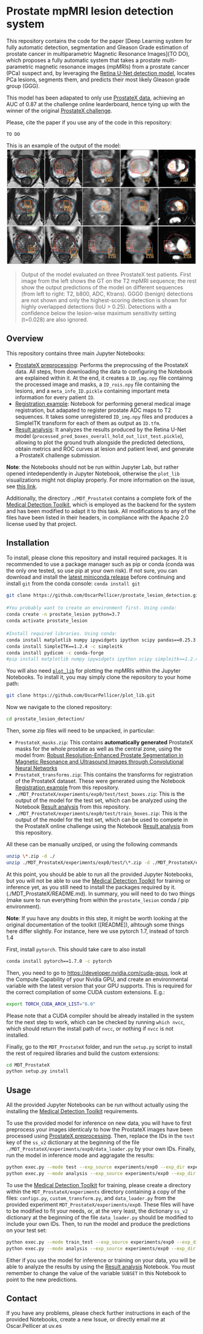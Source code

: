 # Prostate mpMRI lesion detection system
This repository contains the code for the paper [Deep Learning system for fully automatic detection, segmentation and Gleason Grade estimation of prostate cancer in multiparametric Magnetic Resonance Images](TO DO), which proposes a fully automatic system that takes a prostate multi-parametric magnetic resonance images (mpMRIs) from a prostate cancer (PCa) suspect and, by leveraging the [Retina U-Net detection model](https://arxiv.org/abs/1811.08661), locates PCa lesions, segments them, and predicts their most likely Gleason grade group (GGG). 

This model has been adapated to only use [ProstateX data](https://wiki.cancerimagingarchive.net/display/Public/SPIE-AAPM-NCI+PROSTATEx+Challenges), achieving an AUC of 0.87 at the challenge online learderboard, hence tying up with the winner of the original [ProstateX challenge](https://doi.org/10.1117/1.jmi.5.4.044501).

Please, cite the paper if you use any of the code in this repository:
```
TO DO
```
This is an example of the output of the model:
![Model output](./media/model_output.png "Model output")
>Output of the model evaluated on three ProstateX test patients. First image from the left shows the GT on the T2 mpMRI sequence; the rest show the output predictions of the model on different sequences (from left to right: T2, b800, ADC, Ktrans). GGG0 (benign) detections are not shown and only the highest-scoring detection is shown for highly overlapped detections (IoU > 0.25). Detections with a confidence below the lesion-wise maximum sensitivity setting (t=0.028) are also ignored.

## Overview
This repository contains three main Jupyter Notebooks:
- [ProstateX preprocessing](ProstateX%20preprocessing.ipynb): Performs the preprocssing of the ProstateX data. All steps, from downloading the data to configuring the Notebook are explained within it. At the end, it creates a `ID_img.npy` file containng the processed image and masks, a `ID_rois.npy` file containing the lesions, and a `meta_info_ID.pickle` containing important meta information for every patient `ID`.
- [Registration example](Registration%20example.ipynb): Notebook for performing general medical image registration, but adapated to register prostate ADC maps to T2 sequences. It takes some unregistered `ID_img.npy` files and produces a SimpleITK transform for each of them as output as `ID.tfm`.
- [Result analysis](./MDT_ProstateX/Result%20analysis.ipynb): It analyzes the results produced by the Retina U-Net model (`processed_pred_boxes_overall_hold_out_list_test.pickle`), allowing to plot the ground truth alongside the predicted detections, obtain metrics and ROC curves at lesion and patient level, and generate a ProstateX challenge submission.

**Note**: the Notebooks should not be run within Jupyter Lab, but rather opened intedependently in Jupyter Notebook, otherwise the `plot_lib` visualizations might not display properly. For more information on the issue, see [this link](https://ipywidgets.readthedocs.io/en/latest/user_install.html#installing-the-jupyterlab-extension).

Additionally, the directory `./MDT_ProstateX` contains a complete fork of the [Medical Detection Toolkit](https://github.com/MIC-DKFZ/medicaldetectiontoolkit/tree/torch1x), which is employed as the backend for the system and has been modified to adapt it to this task. All modifications to any of the files have been listed in their headers, in compliance with the Apache 2.0 license used by that project.

## Installation
To install, please clone this repository and install required packages. It is recommended to use a package manager such as pip or conda (conda was the only one tested, so use pip at your own risk). If not sure, you can download and install the [latest miniconda release](https://docs.conda.io/en/latest/miniconda.html) before continuing and install `git` from the conda console: `conda install git`

```bash
git clone https://github.com/OscarPellicer/prostate_lesion_detection.git

#You probably want to create an environment first. Using conda:
conda create -n prostate_lesion python=3.7
conda activate prostate_lesion

#Install required libraries. Using conda:
conda install matplotlib numpy ipywidgets ipython scipy pandas==0.25.3 jupyter ipython scikit-learn
conda install SimpleITK==1.2.4 -c simpleitk
conda install pydicom -c conda-forge
#pip install matplotlib numpy ipywidgets ipython scipy simpleitk==1.2.4 pandas==0.25.3 pydicom jupyter ipython scikit-learn
```

You will also need [`plot_lib`](https://github.com/OscarPellicer/plot_lib) for plotting the mpMRIs within the Jupyter Notebooks. To install it, you may simply clone the repository to your home path: 
```bash
git clone https://github.com/OscarPellicer/plot_lib.git
```

Now we navigate to the cloned repository:
```bash
cd prostate_lesion_detection/
```

Then, some zip files will need to be unpacked, in particular:
- `ProstateX_masks.zip`: This contains **automatically generated** ProstateX masks for the whole prostate as well as the central zone, using the model from: [Robust Resolution-Enhanced Prostate Segmentation in Magnetic Resonance and Ultrasound Images through Convolutional Neural Networks](https://doi.org/10.3390/app11020844)
- `ProstateX_transforms.zip`: This contains the transforms for registration of the ProstateX dataset. These were generated using the Notebook [Registration example](Registration%20example.ipynb) from this repository.
- `./MDT_ProstateX/experiments/exp0/test/test_boxes.zip`: This is the output of the model for the test set, which can be analyzed using the Notebook [Result analysis](./MDT_ProstateX/Result%20analysis.ipynb) from this repository.
- `./MDT_ProstateX/experiments/exp0/test/train_boxes.zip`: This is the output of the model for the test set, which can be used to compete in the ProstateX online challenge using the Notebook [Result analysis](./MDT_ProstateX/Result%20analysis.ipynb) from this repository.

All these can be manually unziped, or using the following commands
```bash
unzip \*.zip -d ./
unzip ./MDT_ProstateX/experiments/exp0/test/\*.zip -d ./MDT_ProstateX/experiments/exp0/test/
```

At this point, you should be able to run all the provided Jupyter Notebooks, but you will not be able to use the [Medical Detection Toolkit](https://github.com/MIC-DKFZ/medicaldetectiontoolkit/tree/torch1x) for training or inference yet, as you still need to install the packages required by it. (./MDT_ProstateX/README.md). In summary, you will need to do two things (make sure to run everything from within the `prostate_lesion` conda / pip environment). 

**Note**: If yuu have any doubts in this step, it might be worth looking at the original documentation of the toolkit ([README]), alhtough some things here differ slightly. For instance, here we use pytorch 1.7, instead of torch 1.4

First, install `pytorch`. This should take care to also install
```bash
conda install pytorch==1.7.0 -c pytorch
```

Then, you need to go to https://developer.nvidia.com/cuda-gpus, look at the Compute Capability of your Nvidia GPU, and create an environmental variable with the latest version that your GPU supports. This is required for the correct compilation of some CUDA custom extensions. E.g.: 
```bash
export TORCH_CUDA_ARCH_LIST="6.0"
```

Please note that a CUDA compiler should be already installed in the system for the next step to work, which can be checked by running `which nvcc`, which should return the install path of `nvcc`, or nothing if `nvcc` is not installed.

Finally, go to the `MDT_ProstateX` folder, and run the `setup.py` script to install the rest of required libraries and build the custom extensions:
```bash
cd MDT_ProstateX
python setup.py install
```

## Usage
All the provided Jupyter Notebooks can be run without actually using the installing the  [Medical Detection Toolkit](https://github.com/MIC-DKFZ/medicaldetectiontoolkit/tree/torch1x) requirements.

To use the provided model for inference on new data, you will have to first preprocess your images identicaly to how the ProstateX images have been processed using [ProstateX preprocessing](ProstateX%20preprocessing.ipynb). Then, replace the IDs in the `test` key of the `ss_v2` dictionary at the beginning of the file `./MDT_ProstateX/experiments/exp0/data_loader.py` by your own IDs. Finally, run the model in inference mode and aggragate the results:

```bash
python exec.py --mode test --exp_source experiments/exp0 --exp_dir experiments/exp0
python exec.py --mode analysis --exp_source experiments/exp0 --exp_dir experiments/exp0
```

To use the [Medical Detection Toolkit](https://github.com/MIC-DKFZ/medicaldetectiontoolkit/tree/torch1x) for training, please create a directory within the `MDT_ProstateX/experiments` directory containing a copy of the files: `configs.py`, `custom_transform.py`, and `data_loader.py` from the provided experiment `MDT_ProstateX/experiments/exp0`. These files will have to be modified to fit your needs, or, at the very least, the dictionary `ss_v2` dictionary at the beginning of the file `data_loader.py` should be modified to include your own IDs. Then, to run the model and produce the predictions on your test set:

```bash
python exec.py --mode train_test --exp_source experiments/exp0 --exp_dir experiments/exp0
python exec.py --mode analysis --exp_source experiments/exp0 --exp_dir experiments/exp0
```

Either if you use the model for inference or training on your data, you will be able to analyze the results by using the [Result analysis](./MDT_ProstateX/Result%20analysis.ipynb) Notebook. You must remember to change the value of the variable `SUBSET` in this Notebook to point to the new predictions.

## Contact
If you have any problems, please check further instructions in each of the provided Notebooks, create a new Issue, or directly email me at Oscar.Pellicer at uv.es